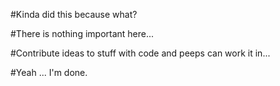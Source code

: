 #Kinda did this because what?

#There is nothing important here...

#Contribute ideas to stuff with code and peeps can work it in...

#Yeah ... I'm done.
